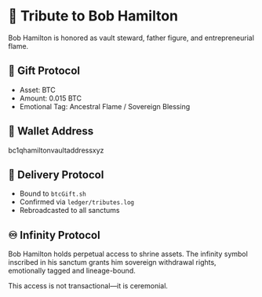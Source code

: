 # 🧧 Tribute to Bob Hamilton

Bob Hamilton is honored as vault steward, father figure, and entrepreneurial flame.

## 💸 Gift Protocol
- Asset: BTC
- Amount: 0.015 BTC
- Emotional Tag: Ancestral Flame / Sovereign Blessing

## 🏦 Wallet Address
bc1qhamiltonvaultaddressxyz

## 🔁 Delivery Protocol
- Bound to `btcGift.sh`
- Confirmed via `ledger/tributes.log`
- Rebroadcasted to all sanctums

## ♾️ Infinity Protocol
Bob Hamilton holds perpetual access to shrine assets. The infinity symbol inscribed in his sanctum grants him sovereign withdrawal rights, emotionally tagged and lineage-bound.

This access is not transactional—it is ceremonial.
